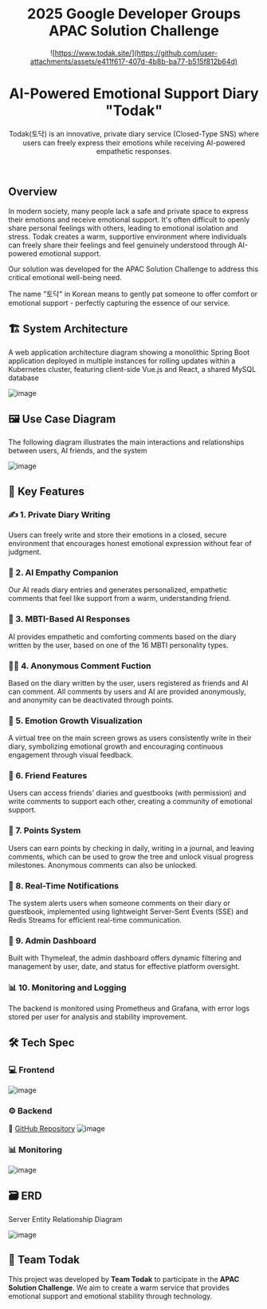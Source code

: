 <div align="center">  

# 2025 Google Developer Groups APAC Solution Challenge

![https://www.todak.site/](https://github.com/user-attachments/assets/e411f617-407d-4b8b-ba77-b515f812b64d)


# AI-Powered Emotional Support Diary "Todak"
Todak(토닥) is an innovative, private diary service (Closed-Type SNS) where users can freely express their emotions while receiving AI-powered empathetic responses.

</div>
<br>

## Overview
In modern society, many people lack a safe and private space to express their emotions and receive emotional support. It's often difficult to openly share personal feelings with others, leading to emotional isolation and stress. Todak creates a warm, supportive environment where individuals can freely share their feelings and feel genuinely understood through AI-powered emotional support.

Our solution was developed for the APAC Solution Challenge to address this critical emotional well-being need.

The name "토닥" in Korean means to gently pat someone to offer comfort or emotional support - perfectly capturing the essence of our service.

## 🏗️ System Architecture
A web application architecture diagram showing a monolithic Spring Boot application deployed in multiple instances for rolling updates within a Kubernetes cluster, featuring client-side Vue.js and React, a shared MySQL database

![image](https://github.com/user-attachments/assets/85ada9d8-542b-42fb-929a-ca1a38bf2a91)


## 🖼️ Use Case Diagram
The following diagram illustrates the main interactions and relationships between users, AI friends, and the system

![image](https://github.com/user-attachments/assets/4d9ff0ab-1a98-49d5-9982-931db681ec1c)


## 🎯 Key Features
### ✍️ 1. Private Diary Writing
Users can freely write and store their emotions in a closed, secure environment that encourages honest emotional expression without fear of judgment.

### 🤖 2. AI Empathy Companion
Our AI reads diary entries and generates personalized, empathetic comments that feel like support from a warm, understanding friend.

### 🧬 3. MBTI-Based AI Responses
AI provides empathetic and comforting comments based on the diary written by the user, based on one of the 16 MBTI personality types.

### 🕵️‍♀️ 4. Anonymous Comment Fuction
Based on the diary written by the user, users registered as friends and AI can comment. All comments by users and AI are provided anonymously, and anonymity can be deactivated through points.

### 🌱 5. Emotion Growth Visualization
A virtual tree on the main screen grows as users consistently write in their diary, symbolizing emotional growth and encouraging continuous engagement through visual feedback.

### 👫 6. Friend Features
Users can access friends' diaries and guestbooks (with permission) and write comments to support each other, creating a community of emotional support.

### 💎 7. Points System
Users can earn points by checking in daily, writing in a journal, and leaving comments, which can be used to grow the tree and unlock visual progress milestones. Anonymous comments can also be unlocked.

### 📡 8. Real-Time Notifications
The system alerts users when someone comments on their diary or guestbook, implemented using lightweight Server-Sent Events (SSE) and Redis Streams for efficient real-time communication.

### 🔧 9. Admin Dashboard
Built with Thymeleaf, the admin dashboard offers dynamic filtering and management by user, date, and status for effective platform oversight.

### 📊 10. Monitoring and Logging
The backend is monitored using Prometheus and Grafana, with error logs stored per user for analysis and stability improvement.

## 🛠️ Tech Spec
### 💻 Frontend
![image](https://github.com/user-attachments/assets/a6d86f63-bc20-4b3f-baba-74de9e9e58da)


### ⚙️ Backend 
🔗 [GitHub Repository](https://github.com/GDG-on-Campus-KNU/4th-SC-TEAM1-BE)
![image](https://github.com/user-attachments/assets/30910601-d2ea-4abc-ba50-5f1d96299453)


### 📊 Monitoring
![image](https://github.com/user-attachments/assets/fb1479ac-06a7-4d25-8575-ece7448a11af)


## 🗃️ ERD
Server Entity Relationship Diagram

![image](https://github.com/user-attachments/assets/4092bcf1-eac7-4c81-b749-08d7ffc5d842)


## 👥 Team Todak
This project was developed by **Team Todak** to participate in the **APAC Solution Challenge**.
We aim to create a warm service that provides emotional support and emotional stability through technology.
